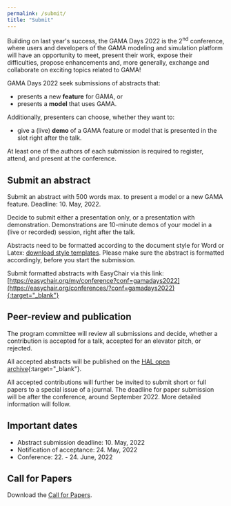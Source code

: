 ```yaml
---
permalink: /submit/
title: "Submit"
---
```


Building on last year's success, the GAMA Days 2022 is the 2<sup>nd</sup> conference, where users and developers of the GAMA modeling and simulation platform will have an opportunity to meet, present their work, expose their difficulties, propose enhancements and, more generally, exchange and collaborate on exciting topics related to GAMA!

GAMA Days 2022 seek submissions of abstracts that:

* presents a new **feature** for GAMA, or
* presents a **model** that uses GAMA.

Additionally, presenters can choose, whether they want to: 

* give a (live) **demo** of a GAMA feature or model that is presented in the slot right after the talk.

At least one of the authors of each submission is required to register, attend, and present at the conference. 

## Submit an abstract

Submit an abstract with 500 words max. to present a model or a new GAMA feature. Deadline: 10. May, 2022. 

Decide to submit either a presentation only, or a presentation with demonstration. Demonstrations are 10-minute demos of your model in a (live or recorded) session, right after the talk. 

Abstracts need to be formatted according to the document style for Word or Latex: [download style templates](https://github.com/gama-platform/Gama-Days-2022/raw/master/_includes/Style-GamaDays2022.zip). Please make sure the abstract is formatted accordingly, before you start the submission. 

Submit formatted abstracts with EasyChair via this link: [https://easychair.org/my/conference?conf=gamadays2022](https://easychair.org/conferences/?conf=gamadays2022){:target="_blank"}

## Peer-review and publication

The program committee will review all submissions and decide, whether a contribution is accepted for a talk, accepted for an elevator pitch, or rejected.

All accepted abstracts will be published on the [HAL open archive](https://hal.archives-ouvertes.fr/){:target="_blank"}.

All accepted contributions will further be invited to submit short or full papers to a special issue of a journal. The deadline for paper submission will be after the conference, around September 2022. More detailed information will follow.

## Important dates

- Abstract submission deadline: 10. May, 2022
- Notification of acceptance: 24. May, 2022
- Conference: 22. - 24. June, 2022

## Call for Papers

Download the [Call for Papers](https://github.com/gama-platform/Gama-Days-2022/raw/d14fd75c52198bf15ea007776f1d692c36f9573d/_includes/CfP_GAMA%20Days%202022.pdf).
